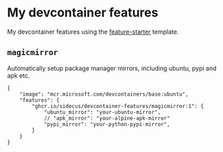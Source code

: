 # My devcontainer features

My devcontainer features using the [feature-starter](https://github.com/devcontainers/feature-starter) template.

## `magicmirror`

Automatically setup package manager mirrors, including ubuntu, pypi and apk etc.

```jsonc
{
    "image": "mcr.microsoft.com/devcontainers/base:ubuntu",
    "features": {
        "ghcr.io/sidecus/devcontainer-features/magicmirror:1": {
            "ubuntu_mirror": "your-ubuntu-mirror",
            // "apk_mirror": "your-alpine-apk-mirror"
            "pypi_mirror": "your-python-pypi-mirror",
        }
    }
}
```
